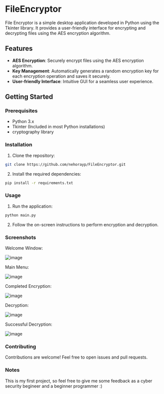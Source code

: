 # FileEncryptor
File Encryptor is a simple desktop application developed in Python using the Tkinter library. It provides a user-friendly interface for encrypting and decrypting files using the AES encryption algorithm.

## Features
* **AES Encryption**: Securely encrypt files using the AES encryption algorithm.
* **Key Management**: Automatically generates a random encryption key for each encryption operation and saves it securely.
* **User-friendly Interface**: Intuitive GUI for a seamless user experience.

## Getting Started
### Prerequisites
* Python 3.x
* Tkinter (Included in most Python installations)
* cryptography library

### Installation
1. Clone the repository:
```bash
git clone https://github.com/nehorayp/FileEncryptor.git
```
2. Install the required dependencies:
```bash
pip install -r requirements.txt
```

### Usage
1. Run the application:
```bash
python main.py
```
2. Follow the on-screen instructions to perform encryption and decryption.

### Screenshots
Welcome Window:

![image](https://github.com/nehorayp/FileEncryptor/assets/91248841/b718009b-fcf4-4a3d-baee-b7664858b2a4)

Main Menu:

![image](https://github.com/nehorayp/FileEncryptor/assets/91248841/762f980a-21b9-43bd-bdcd-9f0e79b8280d)

Completed Encryption:

![image](https://github.com/nehorayp/FileEncryptor/assets/91248841/a1c2ca86-8d9d-420d-b331-73aa18ed47c3)

Decryption:

![image](https://github.com/nehorayp/FileEncryptor/assets/91248841/549d3044-ed43-4dbf-9103-c54cff91bb09)

Successful Decryption:

![image](https://github.com/nehorayp/FileEncryptor/assets/91248841/4bd21ecc-cf82-4f32-834e-a34b5b3ded54)

### Contributing
Contributions are welcome! Feel free to open issues and pull requests.

### Notes
This is my first project, so feel free to give me some feedback as a cyber security begineer and a beginner programmer :)
